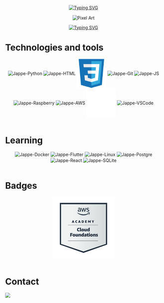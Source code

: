 <p align="center">
  <a href="https://git.io/typing-svg"><img src="https://readme-typing-svg.herokuapp.com?font=Fira+Code&size=30&duration=3000&pause=1000&color=F76500&center=true&vCenter=true&width=300&lines=Praise+the+sun!" alt="Typing SVG" /></a>
</p>

<div align="center">
  <img align="center" src="https://media.tenor.com/drxH1lO9cfEAAAAj/dark-souls-bonfire.gif" alt="Pixel Art" align="right" width="200">

  <br>

<p align="center">
<a href="https://git.io/typing-svg"><img src="https://readme-typing-svg.herokuapp.com?font=Fira+Code&duration=3000&pause=1000&color=17F700&center=true&vCenter=true&lines=%E2%92%B6+Rest+at+the+bonfire" alt="Typing SVG" /></a>
</p>
</div>

# Technologies and tools
<div align="center" style="display: inline_block">
  <img align="center" alt="Jappe-Python" height="95" width="95" src="https://cdn.jsdelivr.net/gh/devicons/devicon@latest/icons/python/python-original.svg">
  <img align="center" alt="Jappe-HTML" height="95" width="95" src="https://cdn.jsdelivr.net/gh/devicons/devicon@latest/icons/html5/html5-original.svg">
  <img align="center" alt="Jappe-CSS" height="95" width="95" src="https://raw.githubusercontent.com/devicons/devicon/master/icons/css3/css3-original.svg">
  <img align="center" alt="Jappe-Git" height="95" width="95" src="https://cdn.jsdelivr.net/gh/devicons/devicon/icons/git/git-original.svg">
  <img align="center" alt="Jappe-JS" height="95" width="95" src="https://cdn.jsdelivr.net/gh/devicons/devicon@latest/icons/javascript/javascript-original.svg">
  <img align="center" alt="Jappe-Raspberry" height="95" width="95" src="https://cdn.jsdelivr.net/gh/devicons/devicon@latest/icons/raspberrypi/raspberrypi-original.svg" />
  <img align="center" alt="Jappe-AWS" height="95" width="95" src="https://cdn.jsdelivr.net/gh/devicons/devicon@latest/icons/amazonwebservices/amazonwebservices-plain-wordmark.svg" />
  <img align="center" alt="Jappe-Flask" height="95" width="95" src="./assets/flask.png">
  <img align="center" alt="Jappe-VSCode" height="95" width="95" src="https://cdn.jsdelivr.net/gh/devicons/devicon@latest/icons/vscode/vscode-original.svg">
</div>
<br>

# Learning
<div align="center" style="display: inline_block">
  <img align="center" alt="Jappe-Docker" height="95" width="95" src="https://cdn.jsdelivr.net/gh/devicons/devicon@latest/icons/docker/docker-plain.svg">
  <img align="center" alt="Jappe-Flutter" height="95" width="95" src="https://cdn.jsdelivr.net/gh/devicons/devicon@latest/icons/flutter/flutter-plain.svg" />
  <img align="center" alt="Jappe-Linux" height="95" width="95" src="https://cdn.jsdelivr.net/gh/devicons/devicon@latest/icons/linux/linux-original.svg" />
  <img align="center" alt="Jappe-Postgre" height="95" width="95" src="https://cdn.jsdelivr.net/gh/devicons/devicon@latest/icons/postgresql/postgresql-original.svg" />
  <img align="center" alt="Jappe-React" height="95" width="95" src="https://cdn.jsdelivr.net/gh/devicons/devicon@latest/icons/react/react-original.svg" />
  <img align="center" alt="Jappe-SQLite" height="95" width="95" src="https://cdn.jsdelivr.net/gh/devicons/devicon@latest/icons/sqlite/sqlite-original.svg" />
</div>
<br>

# Badges
<div align="center" style="display: inline_block">
  <a href="https://www.credly.com/badges/8db44c40-1da4-421e-8955-8fb3cf3ba257/public_url" target="_blank">
    <img align="center" alt="Jappe-AWS" src="./assets/aws_badge.png" height="200" width="200">
  </a>
</div>
<br>




# Contact

<div> 
  <a href="mailto:gabrieljappemoura95071@gmail.com"><img src="https://img.shields.io/badge/-Gmail-%23333?style=for-the-badge&logo=gmail&logoColor=white" target="_blank"></a>
</div>